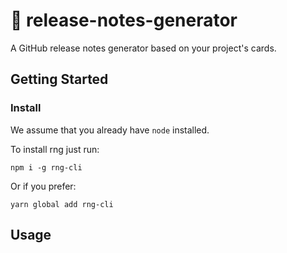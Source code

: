 # 📝 release-notes-generator

A GitHub release notes generator based on your project's cards.

## Getting Started

### Install

We assume that you already have `node` installed.

To install rng just run:

```
npm i -g rng-cli
```

Or if you prefer:

```
yarn global add rng-cli
```

## Usage


